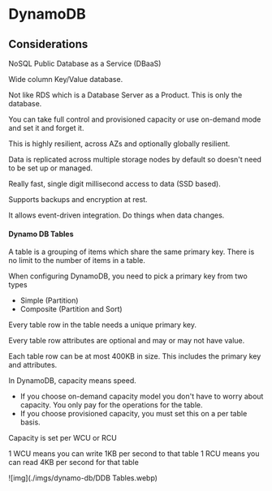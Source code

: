 # DynamoDB

## Considerations

NoSQL Public Database as a Service (DBaaS)

Wide column Key/Value database.

Not like RDS which is a Database Server as a Product. This is only the database.

You can take full control and provisioned capacity or use on-demand
mode and set it and forget it.

This is highly resilient, across AZs and optionally globally resilient.

Data is replicated across multiple storage nodes by default so doesn't need to be set up or managed.

Really fast, single digit millisecond access to data (SSD based).

Supports backups and encryption at rest.

It allows event-driven integration. Do things when data changes.

#### Dynamo DB Tables

A table is a grouping of items which share the same primary key.
There is no limit to the number of items in a table.

When configuring DynamoDB, you need to pick a primary key from two types

- Simple (Partition)
- Composite (Partition and Sort)

Every table row in the table needs a unique primary key.

Every table row attributes are optional and may or may not have value.

Each table row can be at most 400KB in size. This includes the primary key and attributes.

In DynamoDB, capacity means speed.

- If you choose on-demand capacity model you don't have to worry about capacity. You only pay for the operations for the table.
- If you choose provisioned capacity, you must set this on a per table basis.

Capacity is set per WCU or RCU

1 WCU means you can write 1KB per second to that table
1 RCU means you can read 4KB per second for that table

![img](./imgs/dynamo-db/DDB Tables.webp)
